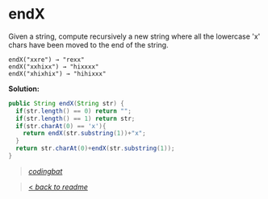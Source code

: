 # endX

Given a string, compute recursively a new string where all the lowercase 'x' chars have been moved to the end of the string.

```
endX("xxre") → "rexx"
endX("xxhixx") → "hixxxx"
endX("xhixhix") → "hihixxx"
```

**Solution:**

```java
public String endX(String str) {
  if(str.length() == 0) return "";
  if(str.length() == 1) return str;
  if(str.charAt(0) == 'x'){
    return endX(str.substring(1))+"x";
  }
  return str.charAt(0)+endX(str.substring(1));
}
```

> _[codingbat](https://codingbat.com/prob/p105722)_

> [< _back to readme_](/README.md)